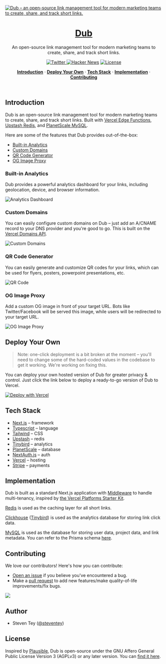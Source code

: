 <a href="https://dub.sh">
  <img alt="Dub – an open-source link management tool for modern marketing teams to create, share, and track short links." src="https://user-images.githubusercontent.com/28986134/200727801-6355c62e-60b5-45d7-a83d-44b11545e471.png">
  <h1 align="center">Dub</h1>
</a>

<p align="center">
  An open-source link management tool for modern marketing teams to create, share, and track short links.
</p>

<p align="center">
  <a href="https://twitter.com/dubdotsh">
    <img src="https://img.shields.io/twitter/follow/dubdotsh?style=flat&label=%40dubdotsh&logo=twitter&color=0bf&logoColor=fff" alt="Twitter" />
  </a>
  <a href="https://news.ycombinator.com/item?id=32939407"><img src="https://img.shields.io/badge/Hacker%20News-255-%23FF6600" alt="Hacker News"></a>
  <a href="https://github.com/steven-tey/dub/blob/main/LICENSE">
    <img src="https://img.shields.io/github/license/steven-tey/dub?label=license&logo=github&color=f80&logoColor=fff" alt="License" />
  </a>
</p>

<p align="center">
  <a href="#introduction"><strong>Introduction</strong></a> ·
  <a href="#deploy-your-own"><strong>Deploy Your Own</strong></a> ·
  <a href="#tech-stack"><strong>Tech Stack</strong></a> ·
  <a href="#implementation"><strong>Implementation</strong></a> ·
  <a href="#contributing"><strong>Contributing</strong></a>
</p>
<br/>

## Introduction

Dub is an open-source link management tool for modern marketing teams to create, share, and track short links. Built with [Vercel Edge Functions](http://vercel.com/edge), [Upstash Redis](https://docs.upstash.com/redis), and [PlanetScale MySQL](https://planetscale.com/).

Here are some of the features that Dub provides out-of-the-box:
- [Built-in Analytics](#built-in-analytics)
- [Custom Domains](#custom-domains)
- [QR Code Generator](#qr-code-generator)
- [OG Image Proxy](#og-image-proxy)

### Built-in Analytics

Dub provides a powerful analytics dashboard for your links, including geolocation, device, and browser information.

![Analytics Dashboard](https://user-images.githubusercontent.com/28986134/200727883-40fe9e62-93a2-48b6-8316-4ce3e6f490f0.png)

### Custom Domains

You can easily configure custom domains on Dub – just add an A/CNAME record to your DNS provider and you're good to go. This is built on the [Vercel Domains API](https://domains-api.vercel.app/).

![Custom Domains](https://user-images.githubusercontent.com/28986134/200727913-432734b4-4fc7-46ef-b09f-cc8262dc8a0d.png)

### QR Code Generator

You can easily generate and customize QR codes for your links, which can be used for flyers, posters, powerpoint presentations, etc.

![QR Code](https://user-images.githubusercontent.com/28986134/200727932-2259628b-8f89-4017-896d-a355940222db.png)

### OG Image Proxy

Add a custom OG image in front of your target URL. Bots like Twitter/Facebook will be served this image, while users will be redirected to your target URL.

![OG Image Proxy](https://user-images.githubusercontent.com/28986134/200727958-e8a5ac24-644b-45c6-8018-41c4dea25cd1.gif)

## Deploy Your Own

> Note: one-click deployment is a bit broken at the moment – you'll need to change some of the hard-coded values in the codebase to get it working. We're working on fixing this.

You can deploy your own hosted version of Dub for greater privacy & control. Just click the link below to deploy a ready-to-go version of Dub to Vercel.

[![Deploy with Vercel](https://vercel.com/button)](https://dub.sh/deploy)

## Tech Stack

- [Next.js](https://nextjs.org/) – framework
- [Typescript](https://www.typescriptlang.org/) – language
- [Tailwind](https://tailwindcss.com/) – CSS
- [Upstash](https://upstash.com/) – redis
- [Tinybird](https://tinybird.com/) – analytics
- [PlanetScale](https://planetscale.com/) – database
- [NextAuth.js](https://next-auth.js.org/) – auth
- [Vercel](https://vercel.com/) – hosting
- [Stripe](https://stripe.com/) – payments

## Implementation

Dub is built as a standard Next.js application with [Middleware](https://nextjs.org/docs/advanced-features/middleware) to handle multi-tenancy, inspired by [the Vercel Platforms Starter Kit](https://github.com/vercel/platforms).

[Redis](https://redis.io/) is used as the caching layer for all short links.

[Clickhouse](https://clickhouse.com/) ([Tinybird](https://tinybird.com/)) is used as the analytics database for storing link click data.

[MySQL](https://www.mysql.com/) is used as the database for storing user data, project data, and link metadata. You can refer to the Prisma schema [here](/prisma/schema.prisma).

## Contributing

We love our contributors! Here's how you can contribute:

- [Open an issue](https://github.com/steven-tey/dub/issues) if you believe you've encountered a bug.
- Make a [pull request](https://github.com/steven-tey/dub/pull) to add new features/make quality-of-life improvements/fix bugs.

<a href="https://github.com/steven-tey/dub/graphs/contributors">
  <img src="https://contrib.rocks/image?repo=steven-tey/dub" />
</a>

## Author

- Steven Tey ([@steventey](https://twitter.com/steventey))

## License

Inspired by [Plausible](https://plausible.io/), Dub is open-source under the GNU Affero General Public License Version 3 (AGPLv3) or any later version. You can [find it here](https://github.com/steven-tey/dub/blob/main/LICENSE.md).
